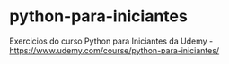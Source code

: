 # python-para-iniciantes
Exercicios do curso Python para Iniciantes da Udemy - https://www.udemy.com/course/python-para-iniciantes/
